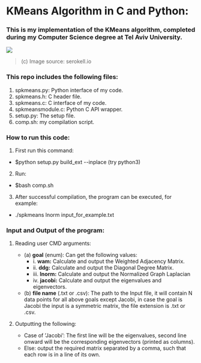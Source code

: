 # KMeans Algorithm in C and Python:

### This is my implementation of the KMeans algorithm, completed during my Computer Science degree at Tel Aviv University.

![](https://serokell.io/files/q4/q49pm3tx.K-Means_Clustering_Algorithm_pic1_(1).png)
> (c) Image source: serokell.io

### This repo includes the following files:
1. spkmeans.py: Python interface of my code.
2. spkmeans.h: C header file.
3. spkmeans.c: C interface of my code.
4. spkmeansmodule.c: Python C API wrapper.
5. setup.py: The setup file.
6. comp.sh: my compilation script.


### How to run this code:
1. First run this command: 
* $python setup.py build_ext --inplace (try python3)
2. Run:
* $bash comp.sh
3. After successful compilation, the program can be executed, for example:
* ./spkmeans lnorm input_for_example.txt

### Input and Output of the program: 
1. Reading user CMD arguments:
    - (a) **goal** (enum): Can get the following values:
        *   i. **wam:** Calculate and output the Weighted Adjacency Matrix.
        *   ii. **ddg:** Calculate and output the Diagonal Degree Matrix.
        *   iii. **lnorm:** Calculate and output the Normalized Graph Laplacian
        *   iv. **jacobi:** Calculate and output the eigenvalues and eigenvectors.
    - (b) **file name** (.txt or .csv): The path to the Input file, it will contain N data points for all above goals except Jacobi, in case the goal is Jacobi the input is a symmetric matrix, the file extension is .txt or .csv.

2. Outputting the following:
    * Case of ’Jacobi’: The first line will be the eigenvalues, second line onward will be the corresponding eigenvectors (printed as columns).
    * Else: output the required matrix separated by a comma, such that each row is in a line of its own.
